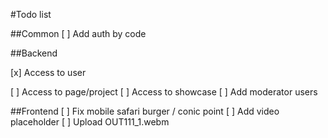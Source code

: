 #Todo list

##Common
[ ] Add auth by code

##Backend

[x] Access to user

[ ] Access to page/project
[ ] Access to showcase
[ ] Add moderator users

##Frontend
[ ] Fix mobile safari burger / conic point
[ ] Add video placeholder
[ ] Upload OUT111_1.webm